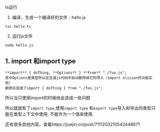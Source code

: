ts运行

1. 编译，生成一个编译好的文件：hello.js

```
tsc hello.ts
```

2. 运行js文件

```
node hello.js
```

## 1. import 和import type

```tsx
**import** { doThing, **Options** } **from** "./foo.js";
其中Options是类型所以在生成js代码中自动删除掉它的导入（import elision的功能实现）
删除后变成了import { doThing } from "./foo.js";
```

所以当只使用import的时候他会造成一些问题

所以就就有了``import type``,使用`import type` 和`export type`导入和导出的类型只能在类型上下文中使用, 不能作为一个值来使用.

还有很多其他内容，查看https://juejin.cn/post/7111203210542448671

